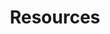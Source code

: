 ---
layout: page
title: Resources
nav: true
nav_order: 6
dropdown: true
children:
  - title: GATE CS / JEE Notes
    permalink: /acadresrc/
  - title: divider
  - title: Random
    permalink: /rndmresrc/
---